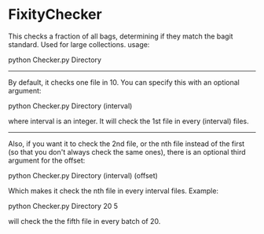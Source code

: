 # FixityChecker

This checks a fraction of all bags, determining if they match the bagit standard. Used for large collections. 
usage:

python Checker.py Directory

-------------------------------------------------------
By default, it checks one file in 10. You can specify this with an optional argument:

python Checker.py Directory (interval)

where interval is an integer. It will check the 1st file in every (interval) files.

-------------------------------------------------------
Also, if you want it to check the 2nd file, or the nth file instead of the first (so that you don't always check the same ones), there is an optional third argument for the offset:

python Checker.py Directory (interval) (offset)

Which makes it check the nth file in every interval files. Example:

python Checker.py Directory 20 5

will check the the fifth file in every batch of 20.
